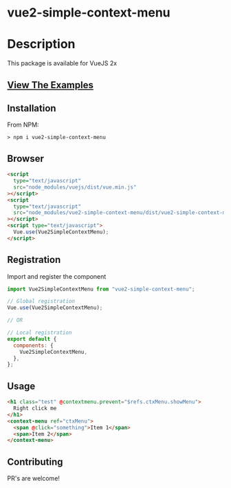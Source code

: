 # vue2-simple-context-menu

# Description

This package is available for VueJS 2x

## [View The Examples](https://codesandbox.io/s/serene-dawn-mcv6j9?file=/src/App.vue)

## Installation

From NPM:

```
> npm i vue2-simple-context-menu
```

## Browser

```html
<script
  type="text/javascript"
  src="node_modules/vuejs/dist/vue.min.js"
></script>
<script
  type="text/javascript"
  src="node_modules/vue2-simple-context-menu/dist/vue2-simple-context-menu.min.js"
></script>
<script type="text/javascript">
  Vue.use(Vue2SimpleContextMenu);
</script>
```

## Registration

Import and register the component

```javascript
import Vue2SimpleContextMenu from "vue2-simple-context-menu";

// Global registration
Vue.use(Vue2SimpleContextMenu);

// OR

// Local registration
export default {
  components: {
    Vue2SimpleContextMenu,
  },
};
```

## Usage

```html
<h1 class="test" @contextmenu.prevent="$refs.ctxMenu.showMenu">
  Right click me
</h1>
<context-menu ref="ctxMenu">
  <span @click="something">Item 1</span>
  <span>Item 2</span>
</context-menu>
```

## Contributing

PR's are welcome!
